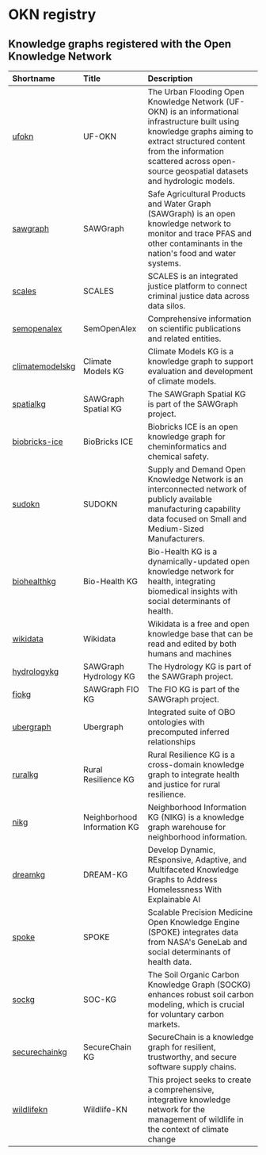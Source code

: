 
# OKN registry

## Knowledge graphs registered with the Open Knowledge Network

| Shortname | Title | Description |
| :-------- | :---- | :---------- |
| [ufokn](kgs/ufokn/) | UF-OKN | The Urban Flooding Open Knowledge Network (UF-OKN) is an informational infrastructure built using knowledge graphs aiming to extract structured content from the information scattered across open-source geospatial datasets and hydrologic models. |
| [sawgraph](kgs/sawgraph/) | SAWGraph | Safe Agricultural Products and Water Graph (SAWGraph) is an open knowledge network to monitor and trace PFAS and other contaminants in the nation's food and water systems. |
| [scales](kgs/scales/) | SCALES | SCALES is an integrated justice platform to connect criminal justice data across data silos. |
| [semopenalex](kgs/semopenalex/) | SemOpenAlex | Comprehensive information on scientific publications and related entities. |
| [climatemodelskg](kgs/climatemodelskg/) | Climate Models KG | Climate Models KG is a knowledge graph to support evaluation and development of climate models. |
| [spatialkg](kgs/spatialkg/) | SAWGraph Spatial KG | The SAWGraph Spatial KG is part of the SAWGraph project. |
| [biobricks-ice](kgs/biobricks-ice/) | BioBricks ICE | Biobricks ICE is an open knowledge graph for cheminformatics and chemical safety. |
| [sudokn](kgs/sudokn/) | SUDOKN | Supply and Demand Open Knowledge Network is an interconnected network of publicly available manufacturing capability data focused on Small and Medium-Sized Manufacturers. |
| [biohealthkg](kgs/biohealthkg/) | Bio-Health KG | Bio-Health KG is a dynamically-updated open knowledge network for health, integrating biomedical insights with social determinants of health. |
| [wikidata](kgs/wikidata/) | Wikidata | Wikidata is a free and open knowledge base that can be read and edited by both humans and machines |
| [hydrologykg](kgs/hydrologykg/) | SAWGraph Hydrology KG | The Hydrology KG is part of the SAWGraph project. |
| [fiokg](kgs/fiokg/) | SAWGraph FIO KG | The FIO KG is part of the SAWGraph project. |
| [ubergraph](kgs/ubergraph/) | Ubergraph | Integrated suite of OBO ontologies with precomputed inferred relationships |
| [ruralkg](kgs/ruralkg/) | Rural Resilience KG | Rural Resilience KG is a cross-domain knowledge graph to integrate health and justice for rural resilience. |
| [nikg](kgs/nikg/) | Neighborhood Information KG | Neighborhood Information KG (NIKG) is a knowledge graph warehouse for neighborhood information. |
| [dreamkg](kgs/dreamkg/) | DREAM-KG | Develop Dynamic, REsponsive, Adaptive, and Multifaceted Knowledge Graphs to Address Homelessness With Explainable AI |
| [spoke](kgs/spoke/) | SPOKE | Scalable Precision Medicine Open Knowledge Engine (SPOKE) integrates data from NASA's GeneLab and social determinants of health data. |
| [sockg](kgs/sockg/) | SOC-KG | The Soil Organic Carbon Knowledge Graph (SOCKG) enhances robust soil carbon modeling, which is crucial for voluntary carbon markets. |
| [securechainkg](kgs/securechainkg/) | SecureChain KG | SecureChain is a knowledge graph for resilient, trustworthy, and secure software supply chains. |
| [wildlifekn](kgs/wildlifekn/) | Wildlife-KN | This project seeks to create a comprehensive, integrative knowledge network for the management of wildlife in the context of climate change |
